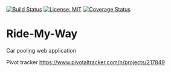 
[![Build Status](https://travis-ci.org/Dygn/Ride-My-Way.svg?branch=ft_API_test_fetchall_rides)](https://travis-ci.org/Dygn/Ride-My-Way)
[![License: MIT](https://img.shields.io/badge/License-MIT-yellow.svg)](https://opensource.org/licenses/MIT)
[![Coverage Status](https://coveralls.io/repos/github/Dygn/Ride-My-Way/badge.svg?branch=ft-test-request-ride)](https://coveralls.io/github/Dygn/Ride-My-Way?branch=ft-test-request-ride)

# Ride-My-Way
Car pooling  web application


Pivot tracker https://www.pivotaltracker.com/n/projects/217849
